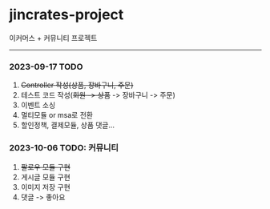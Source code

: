 # jincrates-project

이커머스 + 커뮤니티 프로젝트

---

### 2023-09-17 TODO

1. ~~Controller 작성(상품, 장바구니, 주문)~~
2. 테스트 코드 작성(~~회원 -> 상품~~ -> 장바구니 -> 주문)
3. 이벤트 소싱
4. 멀티모듈 or msa로 전환
5. 할인정책, 결제모듈, 상품 댓글...

### 2023-10-06 TODO: 커뮤니티

1. ~~팔로우 모듈 구현~~
2. 게시글 모듈 구현
3. 이미지 저장 구현
4. 댓글 -> 좋아요